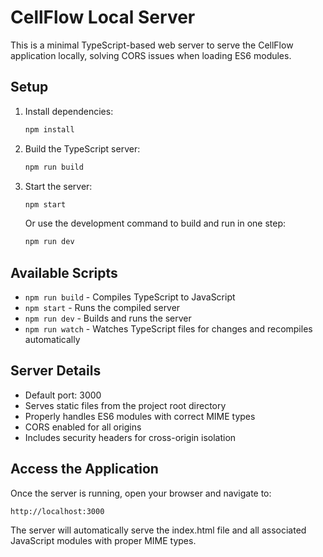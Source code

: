 # CellFlow Local Server

This is a minimal TypeScript-based web server to serve the CellFlow application locally, solving CORS issues when loading ES6 modules.

## Setup

1. Install dependencies:
   ```bash
   npm install
   ```

2. Build the TypeScript server:
   ```bash
   npm run build
   ```

3. Start the server:
   ```bash
   npm start
   ```

   Or use the development command to build and run in one step:
   ```bash
   npm run dev
   ```

## Available Scripts

- `npm run build` - Compiles TypeScript to JavaScript
- `npm start` - Runs the compiled server
- `npm run dev` - Builds and runs the server
- `npm run watch` - Watches TypeScript files for changes and recompiles automatically

## Server Details

- Default port: 3000
- Serves static files from the project root directory
- Properly handles ES6 modules with correct MIME types
- CORS enabled for all origins
- Includes security headers for cross-origin isolation

## Access the Application

Once the server is running, open your browser and navigate to:
```
http://localhost:3000
```

The server will automatically serve the index.html file and all associated JavaScript modules with proper MIME types.